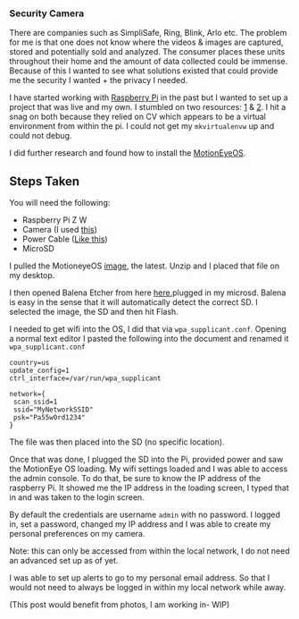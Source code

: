 ### Security Camera
There are companies such as SimpliSafe, Ring, Blink, Arlo etc. The problem for me is that one does not know where the videos & images are captured, stored and potentially sold and analyzed. The consumer places these units throughout their home and the amount of data collected could be immense. Because of this  I wanted to see what solutions existed that could provide me the security I wanted + the privacy I needed. 

I have started working with [Raspberry Pi](https://www.raspberrypi.org/) in the past but I wanted to set up a project that was live and my own. I stumbled on two resources: [1](https://www.tomshardware.com/how-to/raspberry-pi-security-camera) & [2](https://greenido.medium.com/raspberry-pi-as-security-camera-with-motion-detection-2f1c2456b963). I hit a snag on both because they relied on CV which appears to be a virtual environment from within the pi. I could not get my `mkvirtualenvw` up and could not debug. 

I did further research and found how to install the [MotionEyeOS](https://github.com/motioneye-project/motioneye/wiki). 

## Steps Taken
You will need the following:
- Raspberry Pi Z W
- Camera (I used [this](https://www.amazon.com/Raspberry-Camera-Vision-IR-Cut-Longruner/dp/B07VSPSNL8/ref=sr_1_3?crid=1E0BEBRV845X4&keywords=raspberry+pi+z+w+night+vision+camera&qid=1649014027&sprefix=raspberry+pi+z+w+night+vision+camera%2Caps%2C55&sr=8-3))
- Power Cable ([Like this](https://www.amazon.com/Raspberry-Power-Supply-Adapter-Charger/dp/B08523DFR4/ref=sr_1_5?crid=1EBBZFXQMUNZY&keywords=raspberry+pi+z+w+power+cable&qid=1649014065&sprefix=raspberry+pi+z+w+power+cable%2Caps%2C48&sr=8-5))
- MicroSD

I pulled the MotioneyeOS [image](https://github.com/motioneye-project/motioneyeos/releases), the latest. Unzip and I placed that file on my desktop.

I then opened Balena Etcher from here [here](https://www.balena.io/etcher/),plugged in my microsd. Balena is easy in the sense that it will automatically detect the correct SD. I selected the image, the SD and then hit Flash.

I needed to get wifi into the OS, I did that via `wpa_supplicant.conf`. Opening a normal text editor I pasted the following into the document and renamed it `wpa_supplicant.conf`

```
country=us
update_config=1
ctrl_interface=/var/run/wpa_supplicant

network={
 scan_ssid=1
 ssid="MyNetworkSSID"
 psk="Pa55w0rd1234"
}
```
The file was then placed into the SD (no specific location). 

Once that was done, I plugged the SD into the Pi, provided power and saw the MotionEye OS loading. My wifi settings loaded and I was able to access the admin console. To do that, be sure to know the IP address of the raspberry Pi. It showed me the IP address in the loading screen, I typed that in and was taken to the login screen.

By default the credentials are username `admin` with no password. I logged in, set a password, changed my IP address and I was able to create my personal preferences on my camera. 

Note: this can only be accessed from within the local network, I do not need an advanced set up as of yet.

I was able to set up alerts to go to my personal email address. So that I would not need to always be logged in within my local network while away.

(This post would benefit from photos, I am working in- WIP)
